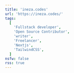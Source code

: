 ```yaml
---
title: 'ineza.codes'
url: 'https://ineza.codes/'
tags:
  [
    'Fullstack developer',
    'Open Source Contributor',
    'writer',
    'Freelancer',
    'Nextjs',
    'TailwindCSS',
  ]
nsfw: false
rss: true
---
```

